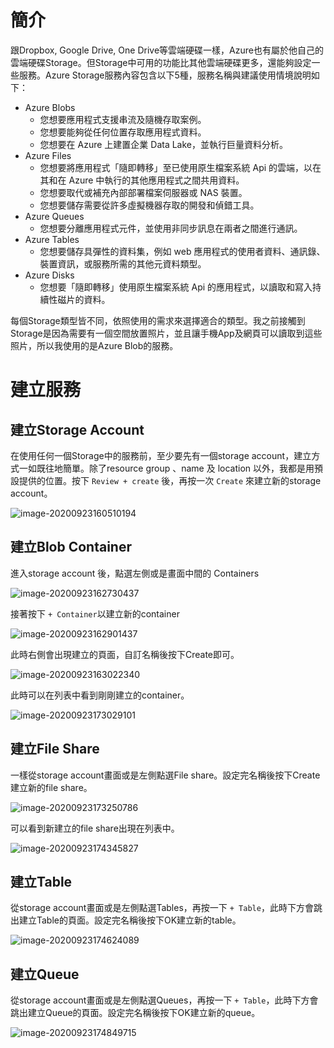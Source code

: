 # 簡介

跟Dropbox, Google Drive, One Drive等雲端硬碟一樣，Azure也有屬於他自己的雲端硬碟Storage。但Storage中可用的功能比其他雲端硬碟更多，還能夠設定一些服務。Azure Storage服務內容包含以下5種，服務名稱與建議使用情境說明如下：

- Azure Blobs
  - 您想要應用程式支援串流及隨機存取案例。
  - 您想要能夠從任何位置存取應用程式資料。
  - 您想要在 Azure 上建置企業 Data Lake，並執行巨量資料分析。
- Azure Files
  - 您想要將應用程式「隨即轉移」至已使用原生檔案系統 Api 的雲端，以在其和在 Azure 中執行的其他應用程式之間共用資料。
  - 您想要取代或補充內部部署檔案伺服器或 NAS 裝置。
  - 您想要儲存需要從許多虛擬機器存取的開發和偵錯工具。
- Azure Queues
  - 您想要分離應用程式元件，並使用非同步訊息在兩者之間進行通訊。
- Azure Tables
  - 您想要儲存具彈性的資料集，例如 web 應用程式的使用者資料、通訊錄、裝置資訊，或服務所需的其他元資料類型。
- Azure Disks
  - 您想要「隨即轉移」使用原生檔案系統 Api 的應用程式，以讀取和寫入持續性磁片的資料。

每個Storage類型皆不同，依照使用的需求來選擇適合的類型。我之前接觸到Storage是因為需要有一個空間放置照片，並且讓手機App及網頁可以讀取到這些照片，所以我使用的是Azure Blob的服務。

# 建立服務

## 建立Storage Account

在使用任何一個Storage中的服務前，至少要先有一個storage account，建立方式一如既往地簡單。除了resource group 、name 及 location 以外，我都是用預設提供的位置。按下 `Review + create` 後，再按一次  `Create` 來建立新的storage account。

![image-20200923160510194](https://raw.githubusercontent.com/HanInfinity/MDnoteImg/master/typora_uploadimage-20200923160510194.png)

## 建立Blob Container

進入storage account 後，點選左側或是畫面中間的 Containers

![image-20200923162730437](https://raw.githubusercontent.com/HanInfinity/MDnoteImg/master/typora_uploadimage-20200923162901437.png)

接著按下 `+ Container`以建立新的container

![image-20200923162901437](https://raw.githubusercontent.com/HanInfinity/MDnoteImg/master/typora_uploadimage-20200923163022340.png)

此時右側會出現建立的頁面，自訂名稱後按下Create即可。

![image-20200923163022340](https://raw.githubusercontent.com/HanInfinity/MDnoteImg/master/typora_uploadimage-20200923174345827.png)

此時可以在列表中看到剛剛建立的container。

![image-20200923173029101](https://raw.githubusercontent.com/HanInfinity/MDnoteImg/master/typora_uploadimage-20200923162730437.png)

## 建立File Share

一樣從storage account畫面或是左側點選File share。設定完名稱後按下Create建立新的file share。

![image-20200923173250786](https://raw.githubusercontent.com/HanInfinity/MDnoteImg/master/typora_uploadimage-20200923174624089.png)

可以看到新建立的file share出現在列表中。

![image-20200923174345827](https://raw.githubusercontent.com/HanInfinity/MDnoteImg/master/typora_uploadimage-20200923174849715.png)



## 建立Table

從storage account畫面或是左側點選Tables，再按一下 `+ Table`，此時下方會跳出建立Table的頁面。設定完名稱後按下OK建立新的table。

![image-20200923174624089](https://raw.githubusercontent.com/HanInfinity/MDnoteImg/master/typora_uploadimage-20200923173250786.png)

## 建立Queue

從storage account畫面或是左側點選Queues，再按一下 `+ Table`，此時下方會跳出建立Queue的頁面。設定完名稱後按下OK建立新的queue。

![image-20200923174849715](https://raw.githubusercontent.com/HanInfinity/MDnoteImg/master/typora_uploadimage-20200923173029101.png)